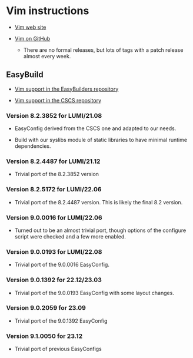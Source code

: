 # Vim instructions

  * [Vim web site](https://www.vim.org/)

  * [Vim on GitHub](https://github.com/vim/vim)

      * There are no formal releases, but lots of tags with a patch release almost
        every week.


## EasyBuild

  * [Vim support in the EasyBuilders repository](https://github.com/easybuilders/easybuild-easyconfigs/tree/develop/easybuild/easyconfigs/v/Vim)

  * [Vim support in the CSCS repository](https://github.com/eth-cscs/production/tree/master/easybuild/easyconfigs/v/Vim)


### Version 8.2.3852 for LUMI/21.08

  * EasyConfig derived from the CSCS one and adapted to our needs.

  * Build with our syslibs module of static libraries to have minimal runtime
    dependencies.


### Version 8.2.4487 for LUMI/21.12

  * Trivial port of the 8.2.3852 version


### Version 8.2.5172 for LUMI/22.06

  * Trivial port of the 8.2.4487 version. This is likely the final 8.2 version.


### Version 9.0.0016 for LUMI/22.06

  * Turned out to be an almost trivial port, though options of the configure script
    were checked and a few more enabled.

### Version 9.0.0193 for LUMI/22.08

  * Trivial port of the 9.0.0016 EasyConfig.

### Version 9.0.1392 for 22.12/23.03

  * Trivial port of the 9.0.0193 EasyConfig with some layout changes.

### Version 9.0.2059 for 23.09

  * Trivial port of the 9.0.1392 EasyConfig


### Version 9.1.0050 for 23.12
  
  * Trivial port of previous EasyConfigs  